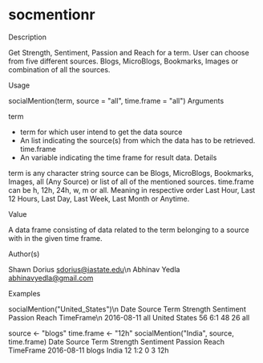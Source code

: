 # socmentionr
Description

Get Strength, Sentiment, Passion and Reach for a term. User can choose from five different sources. Blogs, MicroBlogs, Bookmarks, Images or combination of all the sources.

Usage

socialMention(term, source = "all", time.frame = "all")
Arguments

term	
- term for which user intend to get the data
source	
- An list indicating the source(s) from which the data has to be retrieved.
time.frame	
- An variable indicating the time frame for result data.
Details

term is any character string source can be Blogs, MicroBlogs, Bookmarks, Images, all (Any Source) or list of all of the mentioned sources. time.frame can be h, 12h, 24h, w, m or all. Meaning in respective order Last Hour, Last 12 Hours, Last Day, Last Week, Last Month or Anytime.

Value

A data frame consisting of data related to the term belonging to a source with in the given time frame.

Author(s)

Shawn Dorius sdorius@iastate.edu\n
Abhinav Yedla abhinavyedla@gmail.com

Examples

socialMention("United_States")\n
   Date        Source     Term          Strength Sentiment Passion Reach TimeFrame\n
   2016-08-11  all     United States       56       6:1      48    26       all
   

source <- "blogs"
time.frame <- "12h"
socialMention("India", source, time.frame)
   Date         Source  Term       Strength Sentiment Passion Reach TimeFrame
   2016-08-11  blogs     India       12       1:2       0     3       12h
